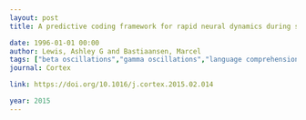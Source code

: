 ```yaml
---
layout: post
title: A predictive coding framework for rapid neural dynamics during sentence-level language comprehension

date: 1996-01-01 00:00
author: Lewis, Ashley G and Bastiaansen, Marcel
tags: ["beta oscillations","gamma oscillations","language comprehension","neural oscillations","predictive coding"]
journal: Cortex

link: https://doi.org/10.1016/j.cortex.2015.02.014

year: 2015
---
```



